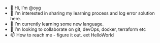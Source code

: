 - 👋 Hi, I’m @oyg
- 👀 I’m interested in sharing my learning process and log error solution here.
- 🌱 I’m currently learning some new language.
- 💞️ I’m looking to collaborate on git, devOps, docker, terraform etc
- 📫 How to reach me - figure it out.
ext  HelloWorld

<!---
olawaleoyg/olawaleoyg is a ✨ special ✨ repository because its `README.md` (this file) appears on your GitHub profile.
You can click the Preview link to take a look at your changes.
--->

